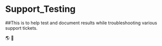 # Support_Testing

##This is to help test and document results while troubleshooting various support tickets.

🌎 🌠
